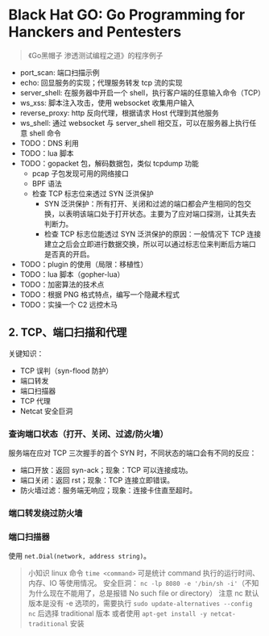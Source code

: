 # Black Hat GO: Go Programming for Hanckers and Pentesters

> 《Go黑帽子 渗透测试编程之道》的程序例子

- port_scan: 端口扫描示例
- echo: 回显服务的实现；代理服务转发 tcp 流的实现
- server_shell: 在服务器中开启一个 shell，执行客户端的任意输入命令（TCP）
- ws_xss: 脚本注入攻击，使用 websocket 收集用户输入
- reverse_proxy: http 反向代理，根据请求 Host 代理到其他服务
- ws_shell: 通过 websocket 与 server_shell 相交互，可以在服务器上执行任意 shell 命令
- TODO：DNS 利用
- TODO：lua 脚本
- TODO：gopacket 包，解码数据包，类似 tcpdump 功能
    - pcap 子包发现可用的网络接口
    - BPF 语法
    - 检查 TCP 标志位来透过 SYN 泛洪保护
        - SYN 泛洪保护：所有打开、关闭和过滤的端口都会产生相同的包交换，以表明该端口处于打开状态。主要为了应对端口探测，让其失去判断力。
        - 检查 TCP 标志位能透过 SYN 泛洪保护的原因：一般情况下 TCP 连接建立之后会立即进行数据交换，所以可以通过标志位来判断后方端口是否真的开启。
- TODO：plugin 的使用（局限：移植性）
- TODO：lua 脚本（gopher-lua）
- TODO：加密算法的技术点
- TODO：根据 PNG 格式特点，编写一个隐藏术程式
- TODO：实操一个 C2 远控木马


## 2. TCP、端口扫描和代理

关键知识：

- TCP 误判（syn-flood 防护）
- 端口转发
- 端口扫描器
- TCP 代理
- Netcat 安全巨洞

### 查询端口状态（打开、关闭、过滤/防火墙）

服务端在应对 TCP 三次握手的首个 SYN 时，不同状态的端口会有不同的反应：

- 端口开放：返回 syn-ack；现象：TCP 可以连接成功。
- 端口关闭：返回 rst；现象：TCP 连接立即错误。
- 防火墙过滤：服务端无响应；现象：连接卡住直至超时。

### 端口转发绕过防火墙

### 端口扫描器

使用 `net.Dial(network, address string)`。

> 小知识
> linux 命令 `time <command>` 可是统计 command 执行的运行时间、内存、IO 等使用情况。
> 安全巨洞： `nc -lp 8080 -e '/bin/sh -i'`（不知为什么现在不能用了，总是报错 No such file or directory）
> 注意 nc 默认版本是没有 -e 选项的，需要执行 `sudo update-alternatives --config nc` 后选择 traditional 版本
> 或者使用 `apt-get install -y netcat-traditional` 安装
